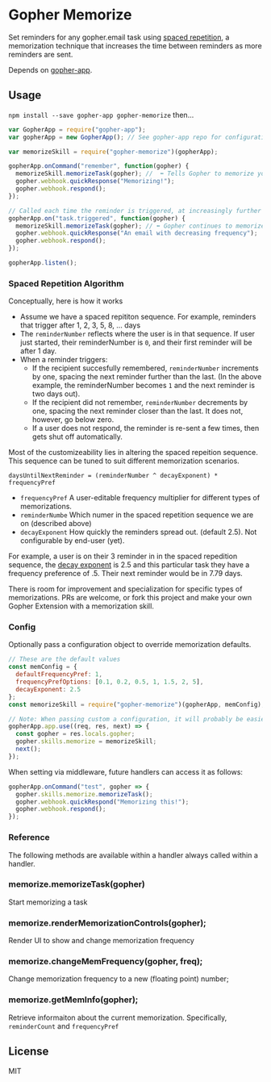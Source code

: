 # Gopher Memorize

Set reminders for any gopher.email task using [spaced repetition](https://www.wikiwand.com/en/Spaced_repetition), a memorization technique that increases the time between reminders as more reminders are sent.

Depends on [gopher-app](https://www.npmjs.com/package/gopher-app).

## Usage

`npm install --save gopher-app gopher-memorize` then...

```javascript
var GopherApp = require("gopher-app");
var gopherApp = new GopherApp(); // See gopher-app repo for configuration

var memorizeSkill = require("gopher-memorize")(gopherApp);

gopherApp.onCommand("remember", function(gopher) {
  memorizeSkill.memorizeTask(gopher); //  ⬅ Tells Gopher to memorize your task
  gopher.webhook.quickResponse("Memorizing!");
  gopher.webhook.respond();
});

// Called each time the reminder is triggered, at increasingly further intervals
gopherApp.on("task.triggered", function(gopher) {
  memorizeSkill.memorizeTask(gopher); // ⬅ Gopher continues to memorize
  gopher.webhook.quickResponse("An email with decreasing frequency");
  gopher.webhook.respond();
});

gopherApp.listen();
```

### Spaced Repetition Algorithm

Conceptually, here is how it works

- Assume we have a spaced repititon sequence. For example, reminders that trigger after 1, 2, 3, 5, 8, ... days
- The `reminderNumber` reflects where the user is in that sequence. If user just started, their reminderNumber is `0`, and their first reminder will be after 1 day.
- When a reminder triggers:
  - If the recipient succesfully remembered, `reminderNumber` increments by one, spacing the next reminder further than the last. (In the above example, the reminderNumber becomes `1` and the next reminder is two days out).
  - If the recipient did not remember, `reminderNumber` decrements by one, spacing the next reminder closer than the last. It does not, however, go below zero.
  - If a user does not respond, the reminder is re-sent a few times, then gets shut off automatically.

Most of the customizeability lies in altering the spaced repeition sequence. This sequence can be tuned to suit different memorization scenarios.

`daysUntilNextReminder = (reminderNumber ^ decayExponent) * frequencyPref`

- `frequencyPref` A user-editable frequency multiplier for different types of memorizations.
- `reminderNumbe` Which numer in the spaced repetition sequence we are on (described above)
- `decayExponent` How quickly the reminders spread out. (default 2.5). Not configurable by end-user (yet).

For example, a user is on their 3 reminder in in the spaced repedition sequence, the [decay exponent](https://www.wikiwand.com/en/Exponential_decay) is 2.5 and this particular task they have a frequency preference of .5. Their next reminder would be in 7.79 days.

There is room for improvement and specialization for specific types of memorizations. PRs are welcome, or fork this project and make your own Gopher Extension with a memorization skill.

### Config

Optionally pass a configuration object to override memorization defaults.

```javascript
// These are the default values
const memConfig = {
  defaultFrequencyPref: 1,
  frequencyPrefOptions: [0.1, 0.2, 0.5, 1, 1.5, 2, 5],
  decayExponent: 2.5
};
const memorizeSkill = require("gopher-memorize")(gopherApp, memConfig);

// Note: When passing custom a configuration, it will probably be easier to pass your configured skill via middleware.
gopherApp.app.use((req, res, next) => {
  const gopher = res.locals.gopher;
  gopher.skills.memorize = memorizeSkill;
  next();
});
```

When setting via middleware, future handlers can access it as follows:

```javascript
gopherApp.onCommand("test", gopher => {
  gopher.skills.memorize.memorizeTask();
  gopher.webhook.quickRespond("Memorizing this!");
  gopher.webhook.respond();
});
```

### Reference

The following methods are available within a handler always called within a handler.

### memorize.memorizeTask(gopher)

Start memorizing a task

### memorize.renderMemorizationControls(gopher);

Render UI to show and change memorization frequency

### memorize.changeMemFrequency(gopher, freq);

Change memorization frequency to a new (floating point) number;

### memorize.getMemInfo(gopher);

Retrieve informaiton about the current memorization. Specifically,
`reminderCount` and `frequencyPref`

## License

MIT

